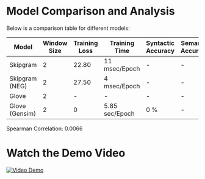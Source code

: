# Model Comparison and Analysis

Below is a comparison table for different models:

| Model              | Window Size | Training Loss | Training Time | Syntactic Accuracy | Semantic Accuracy |
|---------------------|-------------|---------------|---------------|---------------------|-------------------|
| Skipgram           | 2          | 22.80             | 11 msec/Epoch             | -                   | -                 |
| Skipgram (NEG)     | 2           | 27.50            | 4 msec/Epoch            | -                   | -                 |
| Glove              | 2           | -             | -             | -                   | -                 |
| Glove (Gensim)     | 2          | 0            | 5.85 sec/Epoch            | 0 %                  | -                 |


Spearman Correlation: 0.0066


# Watch the Demo Video

[![Video Demo](https://img.youtube.com/vi/VIDEO_ID/maxresdefault.jpg)]([https://www.youtube.com/watch?v]([https://youtu.be/MAXzKVUOZvU](https://www.youtube.com/watch?v=MAXzKVUOZvU))=VIDEO_ID)
